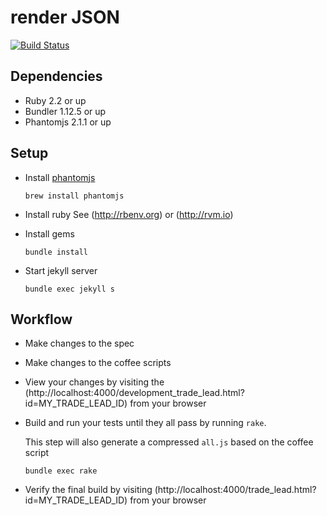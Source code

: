 # render JSON

[![Build Status](https://travis-ci.org/GovWizely/render_json.svg?branch=gh-pages)](https://travis-ci.org/GovWizely/render_json)

## Dependencies

- Ruby 2.2 or up
- Bundler 1.12.5 or up
- Phantomjs 2.1.1 or up

## Setup

- Install [phantomjs](http://phantomjs.org)
  ```unix
  brew install phantomjs
  ```

- Install ruby
  See (http://rbenv.org) or (http://rvm.io)

- Install gems
  ```unix
  bundle install
  ```

- Start jekyll server
  ```
  bundle exec jekyll s
  ```

## Workflow

- Make changes to the spec
- Make changes to the coffee scripts
- View your changes by visiting the (http://localhost:4000/development_trade_lead.html?id=MY_TRADE_LEAD_ID) from your browser
- Build and run your tests until they all pass by running `rake`.

  This step will also generate a compressed `all.js` based on the coffee script

  ```unix
  bundle exec rake
  ```
- Verify the final build by visiting (http://localhost:4000/trade_lead.html?id=MY_TRADE_LEAD_ID) from your browser

